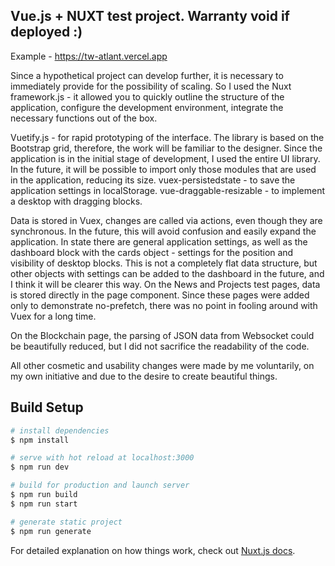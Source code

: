 ## Vue.js + NUXT test project. Warranty void if deployed :)

Example - https://tw-atlant.vercel.app

Since a hypothetical project can develop further, it is necessary to immediately provide for the possibility of scaling. So I used the Nuxt framework.js - it allowed you to quickly outline the structure of the application, configure the development environment, integrate the necessary functions out of the box.

Vuetify.js - for rapid prototyping of the interface. The library is based on the Bootstrap grid, therefore, the work will be familiar to the designer. Since the application is in the initial stage of development, I used the entire UI library. In the future, it will be possible to import only those modules that are used in the application, reducing its size. vuex-persistedstate - to save the application settings in localStorage. vue-draggable-resizable - to implement a desktop with dragging blocks.

Data is stored in Vuex, changes are called via actions, even though they are synchronous. In the future, this will avoid confusion and easily expand the application. In state there are general application settings, as well as the dashboard block with the cards object - settings for the position and visibility of desktop blocks. This is not a completely flat data structure, but other objects with settings can be added to the dashboard in the future, and I think it will be clearer this way. On the News and Projects test pages, data is stored directly in the page component. Since these pages were added only to demonstrate no-prefetch, there was no point in fooling around with Vuex for a long time.

On the Blockchain page, the parsing of JSON data from Websocket could be beautifully reduced, but I did not sacrifice the readability of the code.

All other cosmetic and usability changes were made by me voluntarily, on my own initiative and due to the desire to create beautiful things.

## Build Setup

```bash
# install dependencies
$ npm install

# serve with hot reload at localhost:3000
$ npm run dev

# build for production and launch server
$ npm run build
$ npm run start

# generate static project
$ npm run generate
```

For detailed explanation on how things work, check out [Nuxt.js docs](https://nuxtjs.org).
